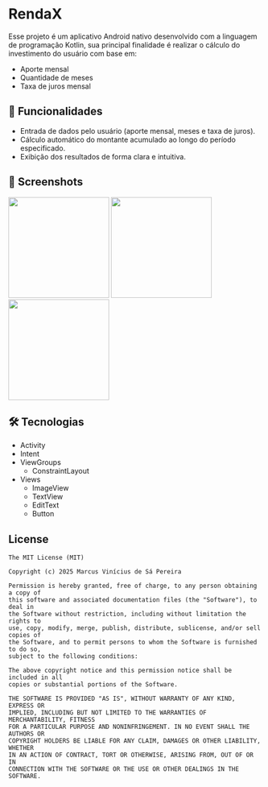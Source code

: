 # RendaX
Esse projeto é um aplicativo Android nativo desenvolvido com a linguagem de programação Kotlin, sua principal finalidade é realizar o cálculo do investimento do usuário com base em:

- Aporte mensal
- Quantidade de meses
- Taxa de juros mensal


## 🚀 Funcionalidades
- Entrada de dados pelo usuário (aporte mensal, meses e taxa de juros).
- Cálculo automático do montante acumulado ao longo do período especificado.
- Exibição dos resultados de forma clara e intuitiva.

## :camera_flash: Screenshots
<!-- You can add more screenshots here if you like -->
<img src="https://github.com/user-attachments/assets/dab6a193-8461-420f-a7f0-c51611b8657a" width=200/>
<img src="https://github.com/user-attachments/assets/13132413-3125-43cc-8319-07969730675a" width=200/>
<img src="https://github.com/user-attachments/assets/c219d473-83ac-4a87-b1cd-55225acf48d3" width=200/>




## 🛠️ Tecnologias
- Activity
- Intent
- ViewGroups
   - ConstraintLayout
- Views
   - ImageView
   - TextView
   - EditText
   - Button


## License
```
The MIT License (MIT)

Copyright (c) 2025 Marcus Vinícius de Sá Pereira

Permission is hereby granted, free of charge, to any person obtaining a copy of
this software and associated documentation files (the "Software"), to deal in
the Software without restriction, including without limitation the rights to
use, copy, modify, merge, publish, distribute, sublicense, and/or sell copies of
the Software, and to permit persons to whom the Software is furnished to do so,
subject to the following conditions:

The above copyright notice and this permission notice shall be included in all
copies or substantial portions of the Software.

THE SOFTWARE IS PROVIDED "AS IS", WITHOUT WARRANTY OF ANY KIND, EXPRESS OR
IMPLIED, INCLUDING BUT NOT LIMITED TO THE WARRANTIES OF MERCHANTABILITY, FITNESS
FOR A PARTICULAR PURPOSE AND NONINFRINGEMENT. IN NO EVENT SHALL THE AUTHORS OR
COPYRIGHT HOLDERS BE LIABLE FOR ANY CLAIM, DAMAGES OR OTHER LIABILITY, WHETHER
IN AN ACTION OF CONTRACT, TORT OR OTHERWISE, ARISING FROM, OUT OF OR IN
CONNECTION WITH THE SOFTWARE OR THE USE OR OTHER DEALINGS IN THE SOFTWARE.
```
